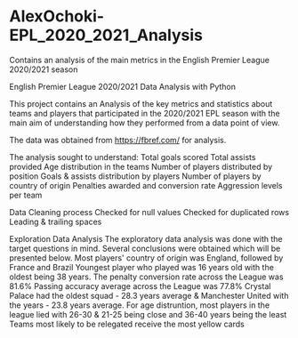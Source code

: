 # AlexOchoki-EPL_2020_2021_Analysis
Contains an analysis of the main metrics in the English Premier League 2020/2021 season

English Premier League 2020/2021 Data Analysis with Python

This project contains an Analysis of the key metrics and statistics about teams and players that participated in the 2020/2021 EPL season with the main aim of understanding how they performed from a data point of view.

The data was obtained from https://fbref.com/ for analysis.

The analysis sought to understand:
Total goals scored
Total assists provided
Age distribution in the teams
Number of players distributed by position
Goals & assists distribution by players
Number of players by country of origin
Penalties awarded and conversion rate
Aggression levels per team


Data Cleaning process
Checked for null values
Checked for duplicated rows
Leading & trailing spaces

Exploration Data Analysis
The exploratory data analysis was done with the target questions in mind. Several conclusions were obtained which will be presented below.
Most players' country of origin was England, followed by France and Brazil 
Youngest player who played was 16 years old with the oldest being 38 years.
The penalty conversion rate across the League was 81.6%
Passing accuracy average across the League was 77.8%
Crystal Palace had the oldest squad - 28.3 years average & Manchester United with the years - 23.8 years average.
For age distruntion, most players in the league lied with 26-30 & 21-25 being close and 36-40 years being the least
Teams most likely to be relegated receive the most yellow cards
